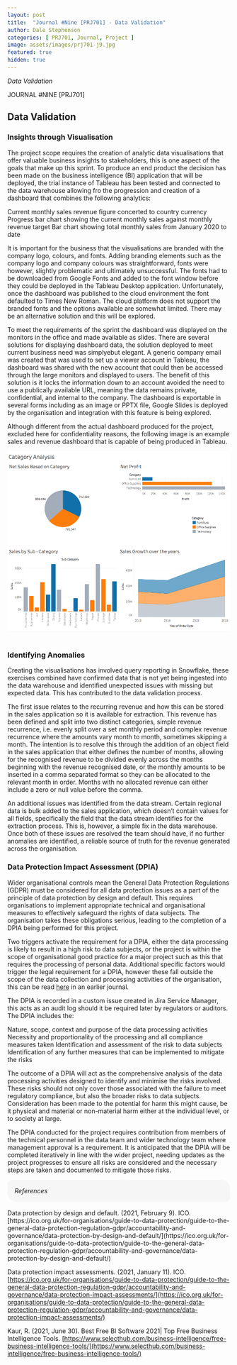 ```yaml
---
layout: post
title:  "Journal #Nine [PRJ701] - Data Validation" 
author: Dale Stephenson
categories: [ PRJ701, Journal, Project ]
image: assets/images/prj701-j9.jpg
featured: true
hidden: true
---
```

<i>Data Validation</i>

JOURNAL #NINE [PRJ701]

<h2>Data Validation</h2>
 
<h3>Insights through Visualisation</h3>
 
The project scope requires the creation of analytic data visualisations that offer valuable business insights to stakeholders, this is one aspect of the goals that make up this sprint. To produce an end product the decision has been made on the business intelligence (BI) application that will be deployed, the trial instance of Tableau has been tested and connected to the data warehouse allowing fro the progression and creation of a dashboard that combines the following analytics:
 
Current monthly sales revenue figure concerted to country currency
Progress bar chart showing the current monthly sales against monthly revenue target
Bar chart showing total monthly sales from January 2020 to date
 
It is important for the business that the visualisations are branded with the company logo, colours, and fonts. Adding branding elements such as the company logo and company colours was straightforward, fonts were however, slightly problematic and ultimately unsuccessful. The fonts had to be downloaded from Google Fonts and added to the font window before they could be deployed in the Tableau Desktop application. Unfortunately, once the dashboard was published to the cloud environment the font defaulted to Times New Roman. The cloud platform does not support the branded fonts and the options available are somewhat limited. There may be an alternative solution and this will be explored.
 
To meet the requirements of the sprint the dashboard was displayed on the monitors in the office and made available as slides. There are several solutions for displaying dashboard data, the solution deployed to meet current business need was simplyebut elegant. A generic company email was created that was used to set up a viewer account in Tableau, the dashboard was shared with the new account that could then be accessed through the large monitors and displayed to users. The benefit of this solution is it locks the information down to an account avoided the need to use a publically available URL, meaning the data remains private, confidential, and internal to the company. The dashboard is exportable in several forms including as an image or PPTX file, Google Slides is deployed by the organisation and integration with this feature is being explored.
 
Although different from the actual dashboard produced for the project, excluded here for confidentiality reasons, the following image is an example sales and revenue dashboard that is capable of being produced in Tableau.
 
<center><img src="/assets/images/prj-j9-1-TableauDashboard.png" alt="Tableau Data Dashboard"></center><br>
 
<h3>Identifying Anomalies</h3>
 
Creating the visualisations has involved query reporting in Snowflake, these exercises combined have confirmed data that is not yet being ingested into the data warehouse and identified unexpected issues with missing but expected data. This has contributed to the data validation process.
 
The first issue relates to the recurring revenue and how this can be stored in the sales application so it is available for extraction. This revenue has been defined and split into two distinct categories, simple revenue recurrence, i.e. evenly split over a set monthly period and complex revenue recurrence where the amounts vary month to month, sometimes skipping a month. The intention is to resolve this through the addition of an object field in the sales application that either defines the number of months, allowing for the recognised revenue to be divided evenly across the months beginning with the revenue recognised date, or the monthly amounts to be inserted in a comma separated format so they can be allocated to the relevant month in order. Months with no allocated revenue can either include a zero or null value before the comma.
 
An additional issues was identified from the data stream. Certain regional data is bulk added to the sales application, which doesn’t contain values for all fields, specifically the field that the data stream identifies for the extraction process. This is, however, a simple fix in the data warehouse. Once both of these issues are resolved the team should have, if no further anomalies are identified, a reliable source of truth for the revenue generated across the organisation.
 
<h3>Data Protection Impact Assessment (DPIA)</h3>
 
Wider organisational controls mean the General Data Protection Regulations (GDPR) must be considered for all data protection issues as a part of the principle of data protection by design and default. This requires organisations to implement appropriate technical and organisational measures to effectively safeguard the rights of data subjects. The organisation takes these obligations serious, leading to the completion of a DPIA being performed for this project.
 
Two triggers activate the requirement for a DPIA, either the data processing is likely to result in a high risk to data subjects, or the project is within the scope of organisational good practice for a major project such as this that requires the processing of personal data. Additional specific factors would trigger the legal requirement for a DPIA, however these fall outside the scope of the data collection and processing activities of the organisation, this can be read <a href="https://d-stephenson.github.io/prj701/journal/project/2021/09/13/journal-seven-prj701.html">here</a> in an earlier journal.
 
The DPIA is recorded in a custom issue created in Jira Service Manager, this acts as an audit log should it be required later by regulators or auditors. The DPIA includes the:
 
Nature, scope, context and purpose of the data processing activities 
Necessity and proportionality of the processing and all compliance measures taken
Identification and assessment of the risk to data subjects
Identification of any further measures that can be implemented to mitigate the risks 
 
The outcome of a DPIA will act as the comprehensive analysis of the data processing activities designed to identify and minimise the risks involved. These risks should not only cover those associated with the failure to meet regulatory compliance, but also the broader risks to data subjects. Consideration has been made to the potential for harm this might cause, be it physical and material or non-material harm either at the individual level, or to society at large.
 
The DPIA conducted for the project requires contribution from members of the technical personnel in the data team and wider technology team where management approval is a requirement. It is anticipated that the DPIA will be completed iteratively in line with the wider project, needing updates as the project progresses to ensure all risks are considered and the necessary steps are taken and documented to mitigate those risks.

<div style="background-color: #f6f6f6; padding: 1rem; border-radius: 10px 20px;"> 
    <i>References</i>
</div>
<br>
Data protection by design and default. (2021, February 9). ICO. [https://ico.org.uk/for-organisations/guide-to-data-protection/guide-to-the-general-data-protection-regulation-gdpr/accountability-and-governance/data-protection-by-design-and-default/](https://ico.org.uk/for-organisations/guide-to-data-protection/guide-to-the-general-data-protection-regulation-gdpr/accountability-and-governance/data-protection-by-design-and-default/)

Data protection impact assessments. (2021, January 11). ICO. [https://ico.org.uk/for-organisations/guide-to-data-protection/guide-to-the-general-data-protection-regulation-gdpr/accountability-and-governance/data-protection-impact-assessments/](https://ico.org.uk/for-organisations/guide-to-data-protection/guide-to-the-general-data-protection-regulation-gdpr/accountability-and-governance/data-protection-impact-assessments/)

Kaur, R. (2021, June 30). Best Free BI Software 2021| Top Free Business Intelligence Tools. [https://www.selecthub.com/business-intelligence/free-business-intelligence-tools/](https://www.selecthub.com/business-intelligence/free-business-intelligence-tools/)